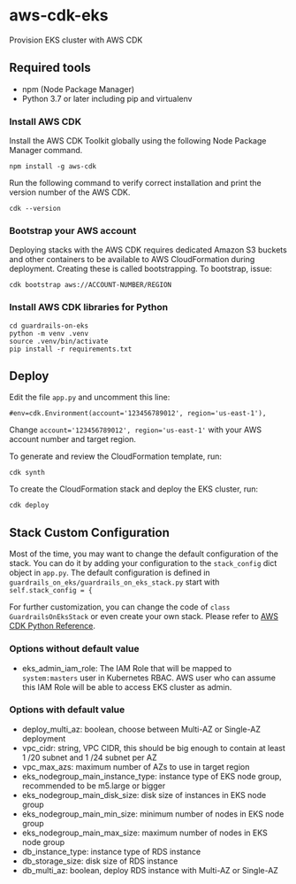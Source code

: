 # aws-cdk-eks
Provision EKS cluster with AWS CDK

## Required tools

- npm (Node Package Manager)
- Python 3.7 or later including pip and virtualenv

### Install AWS CDK

Install the AWS CDK Toolkit globally using the following Node Package Manager command.

	npm install -g aws-cdk

Run the following command to verify correct installation and print the version number of the AWS CDK.

	cdk --version

### Bootstrap your AWS account

Deploying stacks with the AWS CDK requires dedicated Amazon S3 buckets and other containers to be available to AWS CloudFormation during deployment. Creating these is called bootstrapping. To bootstrap, issue:

	cdk bootstrap aws://ACCOUNT-NUMBER/REGION

### Install AWS CDK libraries for Python

	cd guardrails-on-eks
	python -m venv .venv
	source .venv/bin/activate
	pip install -r requirements.txt


## Deploy

Edit the file `app.py` and uncomment this line:

	#env=cdk.Environment(account='123456789012', region='us-east-1'),

Change `account='123456789012', region='us-east-1'` with your AWS account number and target region.

To generate and review the CloudFormation template, run:

	cdk synth

To create the CloudFormation stack and deploy the EKS cluster, run:

	cdk deploy

## Stack Custom Configuration

Most of the time, you may want to change the default configuration of the stack.
You can do it by adding your configuration to the `stack_config` dict object in `app.py`.
The default configuration is defined in `guardrails_on_eks/guardrails_on_eks_stack.py` start with `self.stack_config = {`

For further customization, you can change the code of `class GuardrailsOnEksStack` or even create your own stack. Please refer to [AWS CDK Python Reference](https://docs.aws.amazon.com/cdk/api/v2/python/index.html).

### Options without default value
- eks_admin_iam_role: The IAM Role that will be mapped to `system:masters` user in Kubernetes RBAC. AWS user who can assume this IAM Role will be able to access EKS cluster as admin.

### Options with default value
- deploy_multi_az: boolean, choose between Multi-AZ or Single-AZ deployment
- vpc_cidr: string, VPC CIDR, this should be big enough to contain at least 1 /20 subnet and 1 /24 subnet per AZ
- vpc_max_azs: maximum number of AZs to use in target region
- eks_nodegroup_main_instance_type: instance type of EKS node group, recommended to be m5.large or bigger
- eks_nodegroup_main_disk_size: disk size of instances in EKS node group
- eks_nodegroup_main_min_size: minimum number of nodes in EKS node group
- eks_nodegroup_main_max_size: maximum number of nodes in EKS node group
- db_instance_type: instance type of RDS instance
- db_storage_size: disk size of RDS instance
- db_multi_az: boolean, deploy RDS instance with Multi-AZ or Single-AZ
